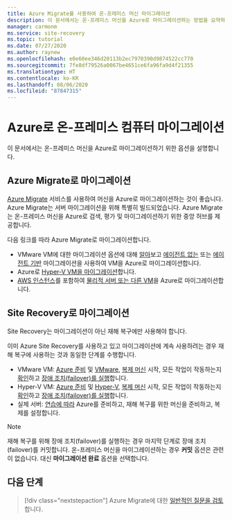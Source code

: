 ```yaml
---
title: Azure Migrate를 사용하여 온-프레미스 머신 마이그레이션
description: 이 문서에서는 온-프레미스 머신을 Azure로 마이그레이션하는 방법을 요약하고 Azure Migrate를 권장합니다.
manager: carmonm
ms.service: site-recovery
ms.topic: tutorial
ms.date: 07/27/2020
ms.author: raynew
ms.openlocfilehash: e0e60ee346d20113b2ec7970390d9874522cc770
ms.sourcegitcommit: 7fe8df79526a0067be4651ce6fa96fa9d4f21355
ms.translationtype: HT
ms.contentlocale: ko-KR
ms.lasthandoff: 08/06/2020
ms.locfileid: "87847315"
---
```

# <a name="migrate-on-premises-machines-to-azure"></a>Azure로 온-프레미스 컴퓨터 마이그레이션

이 문서에서는 온-프레미스 머신을 Azure로 마이그레이션하기 위한 옵션을 설명합니다. 

## <a name="migrate-with-azure-migrate"></a>Azure Migrate로 마이그레이션

[Azure Migrate](../migrate/migrate-services-overview.md) 서비스를 사용하여 머신을 Azure로 마이그레이션하는 것이 좋습니다. Azure Migrate는 서버 마이그레이션을 위해 특별히 빌드되었습니다. Azure Migrate는 온-프레미스 머신을 Azure로 검색, 평가 및 마이그레이션하기 위한 중앙 허브를 제공합니다.

다음 링크를 따라 Azure Migrate로 마이그레이션합니다.

- VMware VM에 대한 마이그레이션 옵션에 대해 [알아](../migrate/server-migrate-overview.md)보고 [에이전트 없는](../migrate/tutorial-migrate-vmware.md) 또는 [에이전트 기반](../migrate/tutorial-migrate-vmware-agent.md) 마이그레이션을 사용하여 VM을 Azure로 마이그레이션합니다.
- Azure로 [Hyper-V VM을 마이그레이션](../migrate/tutorial-migrate-hyper-v.md)합니다.
- [AWS 인스턴스](../migrate/tutorial-migrate-aws-virtual-machines.md)를 포함하여 [물리적 서버 또는 다른 VM](../migrate/tutorial-migrate-physical-virtual-machines.md)을 Azure로 마이그레이션합니다.

## <a name="migrate-with-site-recovery"></a>Site Recovery로 마이그레이션
Site Recovery는 마이그레이션이 아닌 재해 복구에만 사용해야 합니다.

이미 Azure Site Recovery를 사용하고 있고 마이그레이션에 계속 사용하려는 경우 재해 복구에 사용하는 것과 동일한 단계를 수행합니다.

- VMware VM: [Azure 준비](tutorial-prepare-azure.md) 및 [VMware](vmware-azure-tutorial-prepare-on-premises.md), [복제 머신](vmware-azure-tutorial.md) 시작, 모든 작업이 작동하는지 [확인](tutorial-dr-drill-azure.md)하고 [장애 조치(failover)를 실행](vmware-azure-tutorial-failover-failback.md)합니다.
- Hyper-V VM: [Azure 준비](tutorial-prepare-azure-for-hyperv.md) 및 [Hyper-V](hyper-v-prepare-on-premises-tutorial.md), [복제 머신](hyper-v-azure-tutorial.md) 시작, 모든 작업이 작동하는지 [확인](tutorial-dr-drill-azure.md)하고 [장애 조치(failover)를 실행](hyper-v-azure-failover-failback-tutorial.md)합니다.
- 실제 서버: [연습에 따라](physical-azure-disaster-recovery.md) Azure를 준비하고, 재해 복구를 위한 머신을 준비하고, 복제를 설정합니다.

> [!NOTE]
> 재해 복구를 위해 장애 조치(failover)를 실행하는 경우 마지막 단계로 장애 조치(failover)를 커밋합니다. 온-프레미스 머신을 마이그레이션하는 경우 **커밋** 옵션은 관련이 없습니다. 대신 **마이그레이션 완료** 옵션을 선택합니다. 

## <a name="next-steps"></a>다음 단계

> [!div class="nextstepaction"]
> Azure Migrate에 대한 [일반적인 질문을 검토](../migrate/resources-faq.md)합니다.

  
